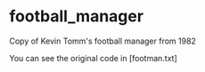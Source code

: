 # football_manager
Copy of Kevin Tomm's football manager from 1982

You can see the original code in [footman.txt]

